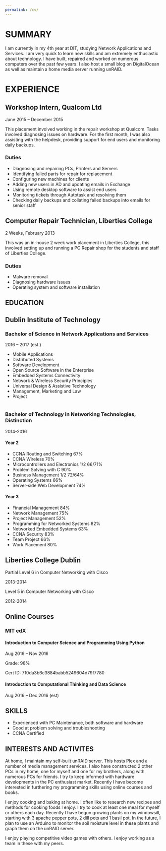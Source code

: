 ```yaml
---
permalink: /cv/
---
```

# SUMMARY

I am currently in my 4th year at DIT, studying Network Applications and Services. I am very quick to learn new skills and am extremely enthusiastic about technology. I have built, repaired and worked on numerous computers over the past few years. I also host a small blog on DigitalOcean as well as maintain a home media server running unRAID.

# EXPERIENCE

## Workshop Intern, Qualcom Ltd

June 2015 – December 2015

This placement involved working in the repair workshop at Qualcom. Tasks involved diagnosing issues on hardware. For the first month, I was also assisting with the helpdesk, providing support for end users and monitoring daily backups.

### Duties

- Diagnosing and repairing PCs, Printers and Servers
- Identifying failed parts for repair for replacement
- Configuring new machines for clients
- Adding new users in AD and updating emails in Exchange
- Using remote desktop software to assist end users
- Monitoring tickets through Autotask and resolving them
- Checking daily backups and collating failed backups into emails for senior staff

## Computer Repair Technician, Liberties College

2 Weeks, February 2013

This was an in-house 2 week work placement in Liberties College, this involved setting up and running a PC Repair shop for the students and staff of Liberties College.

### Duties

- Malware removal
- Diagnosing hardware issues
- Operating system and software installation

## EDUCATION

## Dublin Institute of Technology

### Bachelor of Science in Network Applications and Services

2016 – 2017 (est.)

- Mobile Applications
- Distributed Systems
- Software Development
- Open Source Software in the Enterprise
- Embedded Systems Connectivity
- Network &amp; Wireless Security Principles
- Universal Design &amp; Assistive Technology
- Management, Marketing and Law
- Project

#

### Bachelor of Technology in Networking Technologies, Distinction

2014-2016

#### Year 2

- CCNA Routing and Switching                        	67%
- CCNA Wireless                                         70%
- Microcontrollers and Electronics 1/2                	66/71%
- Problem Solving with C                                90%
- Business Management 1/2                         		72/64%
- Operating Systems                                		66%
- Server-side Web Development                        	74%

#### Year 3

- Financial Management                                	84%
- Network Management                                	75%
- Project Management                                	52%
- Programming for Networked Systems                		82%
- Networked Embedded Systems                        	63%
- CCNA Security                                        	83%
- Team Project                                        	66%
- Work Placement                                 		80%

## Liberties College Dublin

Partial Level 6 in Computer Networking with Cisco

2013-2014

Level 5 in Computer Networking with Cisco

2012-2014

## Online Courses

### MIT edX

#### Introduction to Computer Science and Programming Using Python

Aug 2016 – Nov 2016

Grade: 98%

Cert ID: 710da3b6c3884babb5249604d79f7780

#### Introduction to Computational Thinking and Data Science

Aug 2016 – Dec 2016 (est)

## SKILLS

- Experienced with PC Maintenance, both software and hardware
- Good at problem solving and troubleshooting
- CCNA Certified

## INTERESTS AND ACTIVITES

At home, I maintain my self-built unRAID server. This hosts Plex and a number of media management services. I also have constructed 2 other PCs in my home, one for myself and one for my brothers, along with numerous PCs for friends. I try to keep informed with hardware developments in the PC enthusiast market. Recently I have become interested in furthering my programming skills using online courses and books.

I enjoy cooking and baking at home. I often like to research new recipes and methods for cooking foods I enjoy. I try to cook at least one meal for myself or others each day. Recently I have begun growing plants on my windowsill, starting with 3 apache pepper pots, 2 dill pots and 1 basil pot. In the future, I plan to use an Arduino to monitor the soil moisture level in these plants and graph them on the unRAID server.

I enjoy playing competitive video games with others. I enjoy working as a team in these with my peers.

